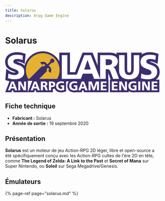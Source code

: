 ```yaml
---
title: Solarus
description: Arpg Game Engine
---
```


# Solarus



![](./solarus/index.svg)

## Fiche technique

* **Fabricant :** Solarus
* **Année de sortie :** 19 septembre 2020

## Présentation

**Solarus** est un moteur de jeu Action-RPG 2D léger, libre et open-source a été spécifiquement conçu avec les Action-RPG cultes de l'ère 2D en tête, comme **The Legend of Zelda: A Link to the Past** et **Secret of Mana** sur Super Nintendo, ou **Soleil** sur Sega Megadrive/Genesis.

## Émulateurs

{% page-ref page="solarus.md" %}

